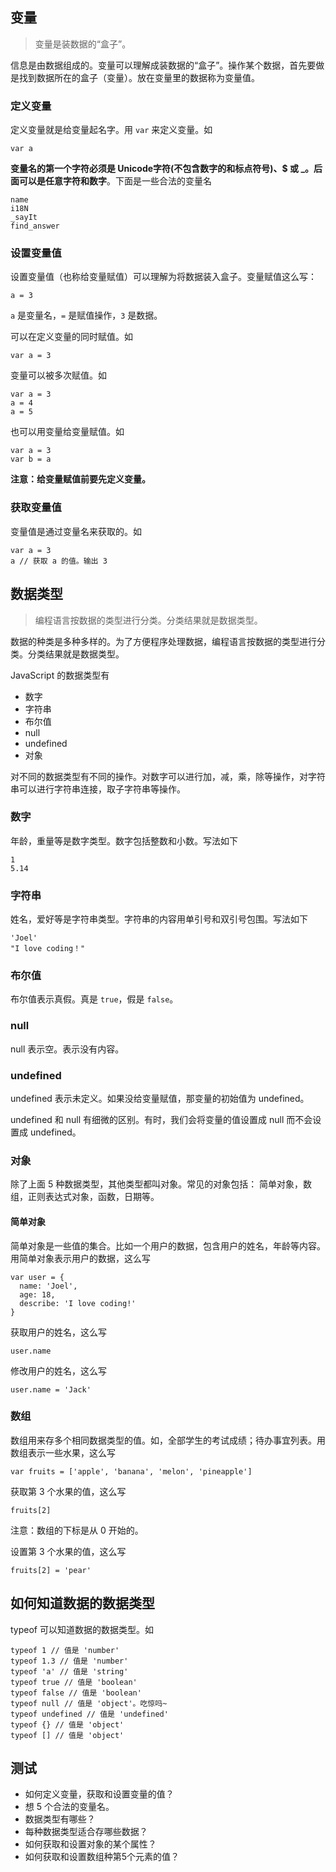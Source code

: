 ## 变量
> 变量是装数据的“盒子”。

信息是由数据组成的。变量可以理解成装数据的“盒子”。操作某个数据，首先要做是找到数据所在的盒子（变量）。放在变量里的数据称为变量值。

### 定义变量
定义变量就是给变量起名字。用 `var` 来定义变量。如
```
var a
```

**变量名的第一个字符必须是 Unicode字符(不包含数字的和标点符号)、$ 或 _。后面可以是任意字符和数字**。下面是一些合法的变量名
```
name
i18N
_sayIt
find_answer

```

### 设置变量值
设置变量值（也称给变量赋值）可以理解为将数据装入盒子。变量赋值这么写：
```
a = 3
```

`a` 是变量名，`=` 是赋值操作，`3` 是数据。

可以在定义变量的同时赋值。如
```
var a = 3
```

变量可以被多次赋值。如
```
var a = 3
a = 4
a = 5
```

也可以用变量给变量赋值。如
```
var a = 3
var b = a
```

**注意：给变量赋值前要先定义变量。**

### 获取变量值
变量值是通过变量名来获取的。如
```
var a = 3
a // 获取 a 的值。输出 3
```

## 数据类型
> 编程语言按数据的类型进行分类。分类结果就是数据类型。

数据的种类是多种多样的。为了方便程序处理数据，编程语言按数据的类型进行分类。分类结果就是数据类型。

JavaScript 的数据类型有
* 数字
* 字符串
* 布尔值
* null
* undefined
* 对象

对不同的数据类型有不同的操作。对数字可以进行加，减，乘，除等操作，对字符串可以进行字符串连接，取子字符串等操作。

### 数字
年龄，重量等是数字类型。数字包括整数和小数。写法如下
```
1
5.14
```

### 字符串
姓名，爱好等是字符串类型。字符串的内容用单引号和双引号包围。写法如下
```
'Joel'
"I love coding！"
```

### 布尔值
布尔值表示真假。真是 `true`，假是 `false`。

### null
null 表示空。表示没有内容。

### undefined
undefined 表示未定义。如果没给变量赋值，那变量的初始值为 undefined。

undefined 和 null 有细微的区别。有时，我们会将变量的值设置成 null 而不会设置成 undefined。

### 对象
除了上面 5 种数据类型，其他类型都叫对象。常见的对象包括： 简单对象，数组，正则表达式对象，函数，日期等。

#### 简单对象
简单对象是一些值的集合。比如一个用户的数据，包含用户的姓名，年龄等内容。用简单对象表示用户的数据，这么写
```
var user = {
  name: 'Joel',
  age: 18,
  describe: 'I love coding!'
}
```

获取用户的姓名，这么写
```
user.name
```

修改用户的姓名，这么写
```
user.name = 'Jack'
```

### 数组
数组用来存多个相同数据类型的值。如，全部学生的考试成绩；待办事宜列表。用数组表示一些水果，这么写
```
var fruits = ['apple', 'banana', 'melon', 'pineapple']
```

获取第 3 个水果的值，这么写
```
fruits[2]
```

注意：数组的下标是从 0 开始的。

设置第 3 个水果的值，这么写
```
fruits[2] = 'pear'
```

## 如何知道数据的数据类型
typeof 可以知道数据的数据类型。如
```
typeof 1 // 值是 'number'
typeof 1.3 // 值是 'number'
typeof 'a' // 值是 'string'
typeof true // 值是 'boolean'
typeof false // 值是 'boolean'
typeof null // 值是 'object'。吃惊吗~
typeof undefined // 值是 'undefined'
typeof {} // 值是 'object'
typeof [] // 值是 'object'
```

## 测试
* 如何定义变量，获取和设置变量的值？
* 想 5 个合法的变量名。
* 数据类型有哪些？
* 每种数据类型适合存哪些数据？
* 如何获取和设置对象的某个属性？
* 如何获取和设置数组种第5个元素的值？
